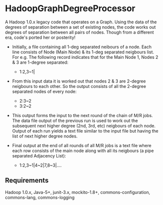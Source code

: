 # HadoopGraphDegreeProcessor
A Hadoop 1.0.x legacy code that operates on a Graph. Using the data of the degrees of separation between a set of existing nodes, the code works out degrees of separation between all pairs of nodes. Though from a different era, code's ported her or posterity! 

- Initially, a file containing all 1-deg separated neibours of a node. Each line consists of Node (Main Node) & its 1-deg separated neigbours list. 
For e.g. The following record indicates that for the Main Node 1, Nodes 2 & 3 are 1-degree separated: 
	* 1:2,3\~1|

- From this input data it is worked out that nodes 2 & 3 are 2-degree neigbours to each other. So the output consists of all the 2-degree separated nodes of every node:
	* 2:3\~2
	* 3:2\~2
	
- This output forms the input to the next round of the chain of M/R jobs. The data file output of the previous run is used to work out the subsequent next higher degree (2nd, 3rd, etc) neigbours of each node. Output of each run yields a text file similar to the input file but having the list of next higher degree nodes.

- Final output at the end of all rounds of all M/R jobs is a text file where each row consists of the main node along with all its neigbours (a pipe separated Adjacency List):
	*	1:2,3\~1|4\~2|7,8\~3|....

## Requirements
Hadoop 1.0.x, Java-5+, junit-3.x, mockito-1.8+, commons-configuration, commons-lang, commons-logging
